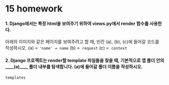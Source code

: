# 15 homework


#### 1. Django에서는 특정 html을 보여주기 위하여 views.py에서 render 함수를 사용한다.
아래의 이미지와 같은 페이지를 보여주려고 할 때, 빈칸 (a), (b), (c)에 들어갈 코드를
작성하시오.
(a) = `'name' = name`
(b) =` request`
(c) =` context`

#### 2. Django 프로젝트는 render할 template 파일들을 찾을 때, 기본적으로 앱 폴더 안의____(a)____ 폴더 내부를 탐색합니다. (a)에 들어갈 폴더 이름을 작성하시오.
`templates`

